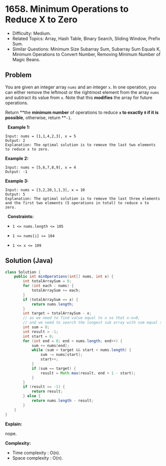 # 1658. Minimum Operations to Reduce X to Zero

- Difficulty: Medium.
- Related Topics: Array, Hash Table, Binary Search, Sliding Window, Prefix Sum.
- Similar Questions: Minimum Size Subarray Sum, Subarray Sum Equals K, Minimum Operations to Convert Number, Removing Minimum Number of Magic Beans.

## Problem

You are given an integer array ```nums``` and an integer ```x```. In one operation, you can either remove the leftmost or the rightmost element from the array ```nums``` and subtract its value from ```x```. Note that this **modifies** the array for future operations.

Return **the **minimum number** of operations to reduce **```x``` **to **exactly**** ```0``` **if it is possible****, otherwise, return **```-1```.

 
**Example 1:**

```
Input: nums = [1,1,4,2,3], x = 5
Output: 2
Explanation: The optimal solution is to remove the last two elements to reduce x to zero.
```

**Example 2:**

```
Input: nums = [5,6,7,8,9], x = 4
Output: -1
```

**Example 3:**

```
Input: nums = [3,2,20,1,1,3], x = 10
Output: 5
Explanation: The optimal solution is to remove the last three elements and the first two elements (5 operations in total) to reduce x to zero.
```

 
**Constraints:**


	
- ```1 <= nums.length <= 105```
	
- ```1 <= nums[i] <= 104```
	
- ```1 <= x <= 109```



## Solution (Java)

```java
class Solution {
    public int minOperations(int[] nums, int x) {
        int totalArraySum = 0;
        for (int each : nums) {
            totalArraySum += each;
        }
        if (totalArraySum == x) {
            return nums.length;
        }
        int target = totalArraySum - x;
        // as we need to find value equal to x so that x-x=0,
        // and we need to search the longest sub array with sum equal t0 total array sum -x;
        int sum = 0;
        int result = -1;
        int start = 0;
        for (int end = 0; end < nums.length; end++) {
            sum += nums[end];
            while (sum > target && start < nums.length) {
                sum -= nums[start];
                start++;
            }
            if (sum == target) {
                result = Math.max(result, end + 1 - start);
            }
        }
        if (result == -1) {
            return result;
        } else {
            return nums.length - result;
        }
    }
}
```

**Explain:**

nope.

**Complexity:**

* Time complexity : O(n).
* Space complexity : O(n).
